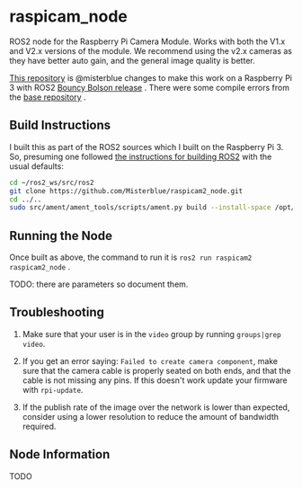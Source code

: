 # raspicam_node

ROS2 node for the Raspberry Pi Camera Module.
Works with both the V1.x and V2.x versions of the module.
We recommend using the v2.x cameras as they have better auto gain, and the general image quality is better. 

[This repository](https://github.com/Misterblue/raspicam2_node) is @misterblue changes to make this work
on a Raspberry Pi 3 with ROS2 [Bouncy Bolson release](https://github.com/ros2/ros2/wiki/Release-Bouncy-Bolson) .
There were some compile errors from the [base repository](https://github.com/christianrauch/raspicam2_node) .

## Build Instructions

I built this as part of the ROS2 sources which I built on the Raspberry Pi 3.
So, presuming one followed [the instructions for building ROS2](https://github.com/ros2/ros2/wiki/Linux-Development-Setup)
with the usual defaults:

```bash
cd ~/ros2_ws/src/ros2
git clone https://github.com/Misterblue/raspicam2_node.git
cd ../..
sudo src/ament/ament_tools/scripts/ament.py build --install-space /opt/ros2 --only-package raspicam2
```

## Running the Node

Once built as above, the command to run it is `ros2 run raspicam2 raspicam2_node` .

TODO: there are parameters so document them.


## Troubleshooting
1. Make sure that your user is in the `video` group by running `groups|grep video`.

2. If you get an error saying: `Failed to create camera component`,
make sure that the camera cable is properly seated on both ends, and that the cable is not missing any pins. If this doesn't work update your firmware with `rpi-update`.

3. If the publish rate of the image over the network is lower than expected, consider using a lower resolution to reduce the amount of bandwidth required.

## Node Information
TODO
